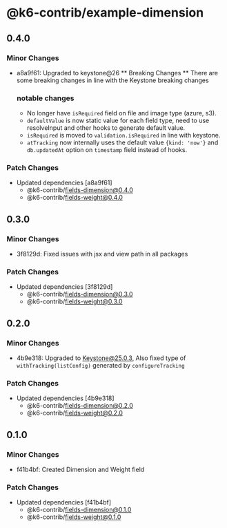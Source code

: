 # @k6-contrib/example-dimension

## 0.4.0

### Minor Changes

- a8a9f61: Upgraded to keystone@26
  ** Breaking Changes **
  There are some breaking changes in line with the Keystone breaking changes

  ### notable changes

  - No longer have `isRequired` field on file and image type (azure, s3).
  - `defaultValue` is now static value for each field type, need to use resolveInput and other hooks to generate default value.
  - `isRequired` is moved to `validation.isRequired` in line with keystone.
  - `atTracking` now internally uses the default value `{kind: 'now'}` and `db.updatedAt` option on `timestamp` field instead of hooks.

### Patch Changes

- Updated dependencies [a8a9f61]
  - @k6-contrib/fields-dimension@0.4.0
  - @k6-contrib/fields-weight@0.4.0

## 0.3.0

### Minor Changes

- 3f8129d: Fixed issues with jsx and view path in all packages

### Patch Changes

- Updated dependencies [3f8129d]
  - @k6-contrib/fields-dimension@0.3.0
  - @k6-contrib/fields-weight@0.3.0

## 0.2.0

### Minor Changes

- 4b9e318: Upgraded to Keystone@25.0.3, Also fixed type of `withTracking(listConfig)` generated by `configureTracking`

### Patch Changes

- Updated dependencies [4b9e318]
  - @k6-contrib/fields-dimension@0.2.0
  - @k6-contrib/fields-weight@0.2.0

## 0.1.0

### Minor Changes

- f41b4bf: Created Dimension and Weight field

### Patch Changes

- Updated dependencies [f41b4bf]
  - @k6-contrib/fields-dimension@0.1.0
  - @k6-contrib/fields-weight@0.1.0
